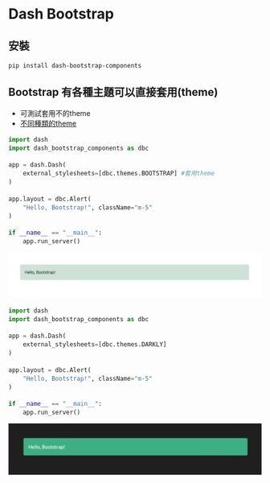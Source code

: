 # Dash Bootstrap

## 安裝

```
pip install dash-bootstrap-components
```


## Bootstrap 有各種主題可以直接套用(theme)

- 可測試套用不的theme
- [不同種類的theme](https://bootswatch.com/default/)

```python
import dash
import dash_bootstrap_components as dbc

app = dash.Dash(
    external_stylesheets=[dbc.themes.BOOTSTRAP] #套用theme
)

app.layout = dbc.Alert(
    "Hello, Bootstrap!", className="m-5"
)

if __name__ == "__main__":
    app.run_server()
```

![](./images/pic1.png)


```python
import dash
import dash_bootstrap_components as dbc

app = dash.Dash(
    external_stylesheets=[dbc.themes.DARKLY]
)

app.layout = dbc.Alert(
    "Hello, Bootstrap!", className="m-5"
)

if __name__ == "__main__":
    app.run_server()
```

![](./images/pic2.png)


